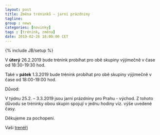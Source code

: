 ```yaml
---
layout: post
title: Změna tréninků – jarní prázdniny
tagline: 
group : news
categories: [novinky]
tags : [trénink, změna]
date: 2019-02-26 18:00:00 CET
---
```

{% include JB/setup %}

V **úterý** 26.2.2019 bude trénink probíhat pro obě skupiny výjimečně v čase od 18:30-19:30 hod.

Také v **pátek** 1.3.2019 bude trénink probíhat pro obě skupiny výjimečně v čase od 18:00-19:00 hod.

Důvod:

V týdnu 25.2. – 3.3.2019 jsou jarní prázdniny pro Prahu - východ.
Z tohoto důvodu se tréninky obou skupin spojují v jednu hodiny viz. výše uvedené časy.

Děkujeme za pochopení.

Vaši [trenéři](/treneri)
